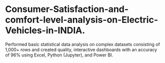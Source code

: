 # Consumer-Satisfaction-and-comfort-level-analysis-on-Electric-Vehicles-in-INDIA.
Performed basic statistical data analysis on complex datasets consisting of 1,000+ rows and created quality, interactive dashboards with an accuracy of 96% using Excel, Python (Jupyter), and Power BI.
